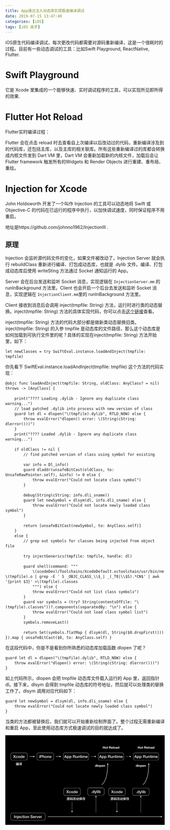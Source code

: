 ```yaml
---
title: App通过注入动态库实现极速编译调试
date: 2019-07-15 13:47:40
categories: [iOS]
tags: [iOS 高手]
---
```


iOS原生代码编译调试，每次更改代码都需要对源码重新编译，这是一个很耗时的过程。目前有一些动态调试的工具：比如Swift Playground, ReactNative, Flutter.

# Swift Playground

它是 Xcode 里集成的一个能够快速、实时调试程序的工具，可以实现所见即所得的效果.

# Flutter Hot Reload

Flutter实时编译过程：

Flutter 会在点击 reload 时去查看自上次编译以后改动过的代码，重新编译涉及到的代码库，还包括主库，以及主库的相关联库。所有这些重新编译过的库都会转换成内核文件发到 Dart VM 里，Dart VM 会重新加载新的内核文件，加载后会让 Flutter framework 触发所有的Widgets 和 Render Objects 进行重建、重布局、重绘。

# Injection for Xcode

John Holdsworth 开发了一个叫作 Injection 的工具可以动态地将 Swift 或 Objective-C 的代码在已运行的程序中执行，以加快调试速度，同时保证程序不用重启。

地址是https://github.com/johnno1962/InjectionIII .

## 原理

Injection 会监听源代码文件的变化，如果文件被改动了，Injection Server 就会执行 rebuildClass 重新进行编译、打包成动态库，也就是 .dylib 文件。编译、打包成动态库后使用 writeSting 方法通过 Socket 通知运行的 App。

Server 会在后台发送和监听 Socket 消息，实现逻辑在 `InjectionServer.mm` 的 runInBackground 方法里。Client 也会开启一个后台去发送和监听 Socket 消息，实现逻辑在 `InjectionClient.mm`里的 runInBackground 方法里。

Client 接收到消息后会调用 inject(tmpfile: String) 方法，运行时进行类的动态替换。inject(tmpfile: String) 方法的具体实现代码，你可以点击[这个链接](https://github.com/johnno1962/InjectionIII/blob/master/InjectionBundle/SwiftInjection.swift)查看。

inject(tmpfile: String) 方法的代码大部分都是做新类动态替换旧类。inject(tmpfile: String) 的入参 tmpfile 是动态库的文件路径，那么这个动态库是如何加载到可执行文件里的呢？具体的实现在inject(tmpfile: String) 方法开始里，如下：

```objc
let newClasses = try SwiftEval.instance.loadAndInject(tmpfile: tmpfile)
```

你先看下 SwiftEval.instance.loadAndInject(tmpfile: tmpfile) 这个方法的代码实现：

```objc
@objc func loadAndInject(tmpfile: String, oldClass: AnyClass? = nil) throws -> [AnyClass] {

    print("???? Loading .dylib - Ignore any duplicate class warning...")
    // load patched .dylib into process with new version of class
    guard let dl = dlopen("\(tmpfile).dylib", RTLD_NOW) else {
        throw evalError("dlopen() error: \(String(cString: dlerror()))")
    }
    print("???? Loaded .dylib - Ignore any duplicate class warning...")

    if oldClass != nil {
        // find patched version of class using symbol for existing

        var info = Dl_info()
        guard dladdr(unsafeBitCast(oldClass, to: UnsafeRawPointer.self), &info) != 0 else {
            throw evalError("Could not locate class symbol")
        }

        debug(String(cString: info.dli_sname))
        guard let newSymbol = dlsym(dl, info.dli_sname) else {
            throw evalError("Could not locate newly loaded class symbol")
        }

        return [unsafeBitCast(newSymbol, to: AnyClass.self)]
    }
    else {
        // grep out symbols for classes being injected from object file

        try injectGenerics(tmpfile: tmpfile, handle: dl)

        guard shell(command: """
            \(xcodeDev)/Toolchains/XcodeDefault.xctoolchain/usr/bin/nm \(tmpfile).o | grep -E ' S _OBJC_CLASS_\\$_| _(_T0|\\$S).*CN$' | awk '{print $3}' >\(tmpfile).classes
            """) else {
            throw evalError("Could not list class symbols")
        }
        guard var symbols = (try? String(contentsOfFile: "\(tmpfile).classes"))?.components(separatedBy: "\n") else {
            throw evalError("Could not load class symbol list")
        }
        symbols.removeLast()

        return Set(symbols.flatMap { dlsym(dl, String($0.dropFirst())) }).map { unsafeBitCast($0, to: AnyClass.self) }
```

在这段代码中，你是不是看到你所熟悉的动态库加载函数 dlopen 了呢？

```objc
guard let dl = dlopen("\(tmpfile).dylib", RTLD_NOW) else {
    throw evalError("dlopen() error: \(String(cString: dlerror()))")
}
```

如上代码所示，dlopen 会把 tmpfile 动态库文件载入运行的 App 里，返回指针 dl。接下来，dlsym 会得到 tmpfile 动态库的符号地址，然后就可以处理类的替换工作了。dlsym 调用对应代码如下：

```objc
guard let newSymbol = dlsym(dl, info.dli_sname) else {
    throw evalError("Could not locate newly loaded class symbol")
}
```

当类的方法都被替换后，我们就可以开始重新绘制界面了。整个过程无需重新编译和重启 App，至此使用动态库方式极速调试的目的就达成了。

![image](https://raw.githubusercontent.com/HaviLee/Blog-Images/master/高手/08281017.png)

